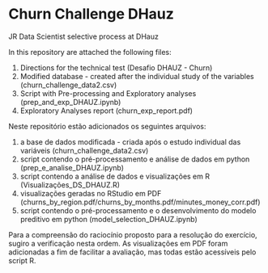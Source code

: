 # Churn Challenge DHauz

JR Data Scientist selective process at DHauz

In this repository are attached the following files:
1) Directions for the technical test (Desafio DHAUZ - Churn)
2) Modified database - created after the individual study of the variables (churn_challenge_data2.csv)
3) Script with Pre-processing and Exploratory analyses (prep_and_exp_DHAUZ.ipynb)
4) Exploratory Analyses report (churn_exp_report.pdf) 

Neste repositório estão adicionados os seguintes arquivos:
1) a base de dados modificada - criada após o estudo individual das variáveis (churn_challenge_data2.csv)
2) script contendo o pré-processamento e análise de dados em python (prep_e_analise_DHAUZ.ipynb)
3) script contendo a análise de dados e visualizações em R (Visualizações_DS_DHAUZ.R)
4) visualizações geradas no RStudio em PDF (churns_by_region.pdf/churns_by_months.pdf/minutes_money_corr.pdf)
5) script contendo o pré-processamento e o desenvolvimento do modelo preditivo em python (model_selection_DHAUZ.ipynb)

Para a compreensão do raciocínio proposto para a resolução do exercício, sugiro a verificação nesta ordem.
As visualizações em PDF foram adicionadas a fim de facilitar a avaliação, mas todas estão acessíveis pelo script R.
